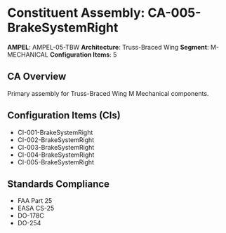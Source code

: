 # Constituent Assembly: CA-005-BrakeSystemRight

**AMPEL**: AMPEL-05-TBW
**Architecture**: Truss-Braced Wing
**Segment**: M-MECHANICAL
**Configuration Items**: 5

## CA Overview
Primary assembly for Truss-Braced Wing M Mechanical components.

## Configuration Items (CIs)
- CI-001-BrakeSystemRight
- CI-002-BrakeSystemRight
- CI-003-BrakeSystemRight
- CI-004-BrakeSystemRight
- CI-005-BrakeSystemRight

## Standards Compliance
- FAA Part 25
- EASA CS-25
- DO-178C
- DO-254
